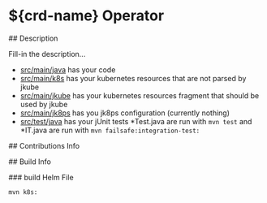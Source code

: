 # ${crd-name} Operator

#\# Description

Fill-in the description...
 - [src/main/java](src/main/java) has your code
 - [src/main/k8s](src/main/k8s) has your kubernetes resources that are not parsed by jkube
 - [src/main/jkube](src/main/jkube) has your kubernetes resources fragment that should be used by jkube
 - [src/main/jk8ps](src/main/jk8ps) has you jk8ps configuration (currently nothing)
  - [src/test/java](src/test/java) has your jUnit tests *Test.java are run with `mvn test` and *IT.java are run with `mvn failsafe:integration-test:`

#\# Contributions Info

#\# Build Info

#\#\# build Helm File

```bash
mvn k8s:
```
